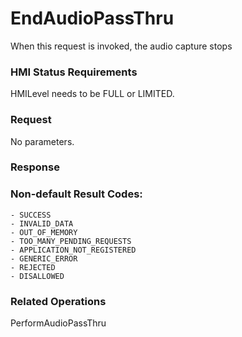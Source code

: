 # EndAudioPassThru

When this request is invoked, the audio capture stops

### HMI Status Requirements ###

HMILevel needs to be FULL or LIMITED.

### Request ###

No parameters.

### Response ###

### Non-default Result Codes: ###

	- SUCCESS
	- INVALID_DATA
	- OUT_OF_MEMORY
	- TOO_MANY_PENDING_REQUESTS
	- APPLICATION_NOT_REGISTERED
	- GENERIC_ERROR
	- REJECTED
	- DISALLOWED  

### Related Operations ###

PerformAudioPassThru